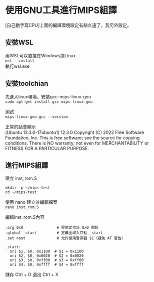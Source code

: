 # 使用GNU工具進行MIPS組譯
[自己動手寫CPU]上面的編譯環境設定有點久遠了，我另外設定。

## 安裝WSL
用WSL可以直接在Windows跑Linux<br>
`wsl --install`<br>
執行wsl.exe<br>

## 安裝toolchian
先進入linux環境，安裝gcc-mips-linux-gnu<br>
`sudo apt-get install gcc-mips-linux-gnu`

測試<br>
`mips-linux-gnu-gcc --version`

正常的話會顯示<br> 
(Ubuntu 12.3.0-17ubuntu1) 12.3.0
Copyright (C) 2022 Free Software Foundation, Inc.
This is free software; see the source for copying conditions.  There is NO
warranty; not even for MERCHANTABILITY or FITNESS FOR A PARTICULAR PURPOSE.

## 進行MIPS組譯

建立 inst_rom.S<br>
```
mkdir -p ~/mips-test
cd ~/mips-test
```

使用 nano 建立並編輯檔案<br>
`nano inst_rom.S`

編輯inst_rom.S內容<br>
```
.org 0x0               # 程式從位址 0x0 開始
.global _start         # 定義全域入口點 _start
.set noat              # 允許使用暫存器 $1（避免 AT 警告）
  
_start:
  ori $1, $0, 0x1100  # $1 = 0x1100
  ori $2, $0, 0x0020  # $2 = 0x0020
  ori $3, $0, 0xff00  # $3 = 0xff00
  ori $4, $0, 0xffff  # $4 = 0xffff
```

儲存 Ctrl + O
退出 Ctrl + X

